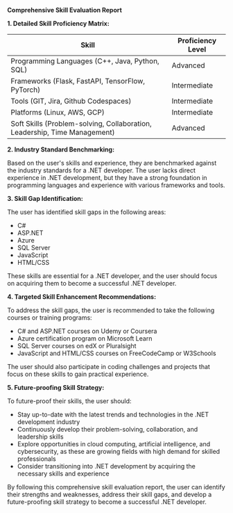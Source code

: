 **Comprehensive Skill Evaluation Report**

**1. Detailed Skill Proficiency Matrix:**

| Skill | Proficiency Level |
| --- | --- |
| Programming Languages (C++, Java, Python, SQL) | Advanced |
| Frameworks (Flask, FastAPI, TensorFlow, PyTorch) | Intermediate |
| Tools (GIT, Jira, Github Codespaces) | Intermediate |
| Platforms (Linux, AWS, GCP) | Intermediate |
| Soft Skills (Problem-solving, Collaboration, Leadership, Time Management) | Advanced |

**2. Industry Standard Benchmarking:**

Based on the user's skills and experience, they are benchmarked against the industry standards for a .NET developer. The user lacks direct experience in .NET development, but they have a strong foundation in programming languages and experience with various frameworks and tools.

**3. Skill Gap Identification:**

The user has identified skill gaps in the following areas:

* C#
* ASP.NET
* Azure
* SQL Server
* JavaScript
* HTML/CSS

These skills are essential for a .NET developer, and the user should focus on acquiring them to become a successful .NET developer.

**4. Targeted Skill Enhancement Recommendations:**

To address the skill gaps, the user is recommended to take the following courses or training programs:

* C# and ASP.NET courses on Udemy or Coursera
* Azure certification program on Microsoft Learn
* SQL Server courses on edX or Pluralsight
* JavaScript and HTML/CSS courses on FreeCodeCamp or W3Schools

The user should also participate in coding challenges and projects that focus on these skills to gain practical experience.

**5. Future-proofing Skill Strategy:**

To future-proof their skills, the user should:

* Stay up-to-date with the latest trends and technologies in the .NET development industry
* Continuously develop their problem-solving, collaboration, and leadership skills
* Explore opportunities in cloud computing, artificial intelligence, and cybersecurity, as these are growing fields with high demand for skilled professionals
* Consider transitioning into .NET development by acquiring the necessary skills and experience

By following this comprehensive skill evaluation report, the user can identify their strengths and weaknesses, address their skill gaps, and develop a future-proofing skill strategy to become a successful .NET developer.